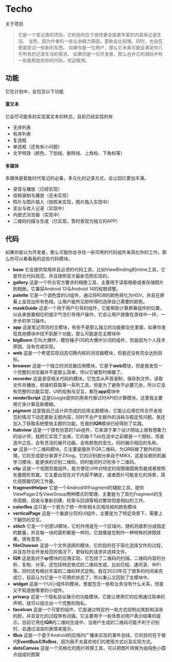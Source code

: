 # Techo
关于项目
> 它是一个笔记类的项目。它的目的在于提供更全面更丰富的内容来记录生活。
> 当然，因为作者的一些业余精力原因，更新会比较慢。同时，也会在里面尝试一些新的东西。
> 如果你是一位用户，那么它未来可能会满足你几乎所有的记录生活的需求。
> 如果你是一位开发者，那么也许它的源码中有一些能帮助到你的代码，欢迎取用。

## 功能
它在计划中，会包含以下功能
#### 富文本
它会尽可能多的实现富文本的样式，目前已经实现的有
* 无序列表
* 有序列表
* 复选框
* 单选框（还有些小问题）
* 文字特效（颜色、下划线、删除线、上角标、下角标等）
#### 多媒体
多媒体是智能时代笔记的必备，多元化的记录方式，会让回忆更加丰满。
* 录音与播放（已经实现）
* 视频录制与播放（还未实现）
* 照片与图片插入（拍照未实现，图片插入实现中）
* 支出与收入记录（实现中）
* 内嵌式浏览器（实现中）
* 二维码扫描与生成（已实现，暂时表现为独立的APP）

## 代码
如果你是以为开发者，那么可能你会寻找一些可用的代码组件来简化你的工作，那么你可以看看我的这些代码模块。

* **base** 它会提供常用并且必须的代码工具，比如ViewBinding的inline工具，它是符合代码规范，并且按照官方最新范例实现的。
* **gallery** 这是一个符合官方要求的相册工具，主要用于读取相册或者存储图片到相册。它兼容Android 13与Android 14的权限调整。
* **palette** 它是一个调色盘的UI组件，通过将RGB的颜色转化为HSV，并且在屏幕上呈现出所有色相，让用户能所见即所得的选择自己需要的颜色。
* **maskGuide** 这是一个用于用户引导的组件，它能帮助计算屏幕组件的位置，以此来放置相应的提示气泡引导用户操作。它会让用户就像在游戏中一样，一步步的学习操作。
* **app** 这是笔记项目的主模块，有些不是那么独立的功能都会在里面，如果你发现其他模块中找不到那个功能，那么可能是在主模块中
* **bigBoom** 它叫大爆炸，模仿锤子OS的大爆炸分词的组件，但是因为个人技术原因，没有完成实现。
* **web** 这是一个希望实现动态切换内核的浏览器模块，但是还没有完全达到目标。
* **browser** 这是一个独立的浏览器应用模块，它基于**web**模块，但是我发现一个完整的浏览器并不是那么简单，所以它被暂时搁置了。
* **recorder** 这是录音相关代码的模块，它包含从声音录制，保存到文件，读取文件并播放，频谱的获取等一系列工具，但是为了避免不必要冗余，所以它没有完整的功能实现，UI的绘制与交互，都在**app**模块中
* **renderScript** 这是Google提供的用来代替过时API的计算模块，这里我主要用它来计算高斯模糊。
* **pigment** 这是我自己设计并完成的应用主题模块，它能让应用在符合开发规范的情况下动态更新主题内容，同时不会产生额外的消耗与稳定性问题。我还加入了获取系统壁纸主题的功能。在我的**lQR**模块已经得到了实践。
* **ltabview** 这是一个很有创意的Tab组件，它来源于某个设计网站上很有想象力的设计师，我把它实现了出来。它的每个Tab在选中之前都是一个图标，但是选中之后，会有灵活的展开动画，会有颜色的变化，同时展示相应的名称。
* **qr** 这是一个二维码模块，它主要是服务于QR二维码，为QR码做了额外的处理。它的生成部分来源于ZXing。它的识别部分来自于MlKit，这是谷歌的机器学习模块，能更快的识别二维码，同时能同时识别多个二维码。
* **clip** 这是一个视图剪裁组件，能方便在UI中对特定的视图做圆角剪裁或者按照矢量图形剪裁。它主要出现在对于内容不确定，或者图片可能变化的场景，简化视图裁切的工作量。
* **fragmentHelper** 它是一个Android中Fragment的辅助工具，提供ViewPager2与ViewGroup两种模式的管理，主要是为了简化Fragment的生命周期、回收与重新创建、检索与回调等相对繁琐但是相似的工作。
* **colorRes** 这只是一个我为了统一所有相关应用风格的颜色模块
* **verticalPage** 这是一个垂直分页的UI组件，主要是为了特定场景下，需要上下翻页的交互。
* **stitch** 它是一个创意UI模块，它的作用是在一个区域内，随机将面积分成指定的数量，并且每一块的面积都是一样的，它就像是在制作一种特殊的拼图效果。很有意思。
* **fileChooser** 这是一个文件选择的模块，它的目的在于简化选择文件的过程，并且在符合开发规范的情况下，更轻松的请求并选择文件。
* **lQR** 这是我对于**qr**模块的应用实现，它包括了二维码的扫描，二维码内容的分析、复制、分享。还包括特定格式的二维码生成，比如日程、通讯录、WiFi等。同时还有相对丰富的二维码样式定制。我在2023年花了很多的时间来完成它，目前认为它是一个可用的状态了，所以重心又回到了主模块中。
* **widget** 这是一个UI小组件的模块，里面包含一些和业务没有什么关系，但是又不知道放哪里的小组件。
* **privacy** 这是一个隐私协议展示的功能模块，它能让使用它的应用通过简单的声明，就可以组合出一个完整的隐私。
* **faceIcon** 这是一个可爱的组件，它是通过特定的一些方式绘制出笑脸和沮丧的脸，并且变化的过程带有动画。它主要用于一些场景对用户表示结果的提示。目前它用在**lQR**的二维码生成中，当用户生成的二维码可能不利于识别时，会通过沮丧的表情来提示。
* **lBus** 这是一个基于Android的应用内广播来实现的事件总线，它的目的在于替代**EventBus**和**RxBus**，因为我不太喜欢他们的使用方式以及实现方式。
* **dotsCanvas** 这是一个风格化的图片转换工具，可以把图片转换为由纯色小圆点组成的图案 
